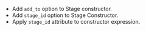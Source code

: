- Add `add_to` option to Stage constructor.
- Add `stage_id` option to Stage Constructor.
- Apply `stage_id` attribute to constructor expression.